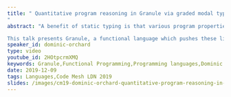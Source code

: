 ```yaml
---
title: " Quantitative program reasoning in Granule via graded modal types
"
abstract: "A benefit of static typing is that various program properties can be specified and automatically checked as part of a language. But there are always limits to what can be expressed.

This talk presents Granule, a functional language which pushes these limits by combining linear and indexed types with the recent notion of graded modal types. Dominic will share examples enforcing privacy constraints, stateful protocols, and verifying properties of standard functional programs just by getting the right type signature."
speaker_id: dominic-orchard
type: video
youtube_id: 2HOtpcrmXMQ
keywords: Granule,Functional Programming,Programming languages,Dominic Orchard,Code Mesh LDN
date: 2019-12-09
tags: Languages,Code Mesh LDN 2019
slides: /images/cm19-dominic-orchard-quantitative-program-reasoning-in-granule-compressed.pdf
---
```



